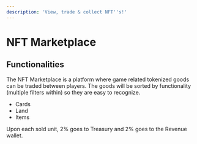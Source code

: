 ```yaml
---
description: 'View, trade & collect NFT''s!'
---
```


# NFT Marketplace

## Functionalities

The NFT Marketplace is a platform where game related tokenized goods can be traded between players. The goods will be sorted by functionality \(multiple filters within\) so they are easy to recognize.

* Cards
* Land
* Items

Upon each sold unit, 2% goes to Treasury and 2% goes to the Revenue wallet.



